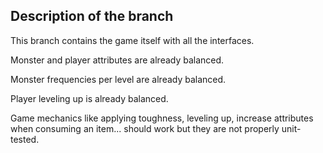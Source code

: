 Description of the branch
---------------------------

This branch contains the game itself with all the interfaces.

Monster and player attributes are already balanced.

Monster frequencies per level are already balanced.

Player leveling up is already balanced.

Game mechanics like applying toughness, leveling up, increase attributes when consuming an item... should work but they are not properly unit-tested.
